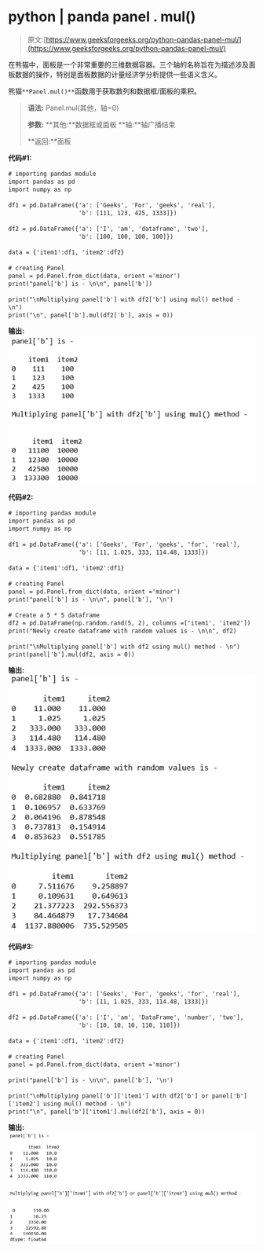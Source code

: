 # python | panda panel . mul()

> 原文:[https://www.geeksforgeeks.org/python-pandas-panel-mul/](https://www.geeksforgeeks.org/python-pandas-panel-mul/)

在熊猫中，面板是一个非常重要的三维数据容器。三个轴的名称旨在为描述涉及面板数据的操作，特别是面板数据的计量经济学分析提供一些语义含义。

熊猫`**Panel.mul()**`函数用于获取数列和数据框/面板的乘积。

> **语法:** Panel.mul(其他，轴=0)
> 
> **参数:**
> **其他:**数据框或面板
> **轴:**轴广播结束
> 
> **返回:**面板

**代码#1:**

```
# importing pandas module 
import pandas as pd 
import numpy as np 

df1 = pd.DataFrame({'a': ['Geeks', 'For', 'geeks', 'real'], 
                    'b': [111, 123, 425, 1333]}) 

df2 = pd.DataFrame({'a': ['I', 'am', 'dataframe', 'two'], 
                    'b': [100, 100, 100, 100]}) 

data = {'item1':df1, 'item2':df2}

# creating Panel 
panel = pd.Panel.from_dict(data, orient ='minor') 
print("panel['b'] is - \n\n", panel['b']) 

print("\nMultiplying panel['b'] with df2['b'] using mul() method - \n") 
print("\n", panel['b'].mul(df2['b'], axis = 0)) 
```

**输出:**
![](img/96631a871a8c3f3a764537c40fd53552.png)

**代码#2:**

```
# importing pandas module 
import pandas as pd 
import numpy as np 

df1 = pd.DataFrame({'a': ['Geeks', 'For', 'geeks', 'for', 'real'], 
                    'b': [11, 1.025, 333, 114.48, 1333]}) 

data = {'item1':df1, 'item2':df1} 

# creating Panel 
panel = pd.Panel.from_dict(data, orient ='minor') 
print("panel['b'] is - \n\n", panel['b'], '\n') 

# Create a 5 * 5 dataframe 
df2 = pd.DataFrame(np.random.rand(5, 2), columns =['item1', 'item2']) 
print("Newly create dataframe with random values is - \n\n", df2)

print("\nMultiplying panel['b'] with df2 using mul() method - \n") 
print(panel['b'].mul(df2, axis = 0)) 
```

**输出:**
![](img/aac4df2a8515b2dd1c9ef50b0d92e8ef.png)

**代码#3:**

```
# importing pandas module 
import pandas as pd 
import numpy as np 

df1 = pd.DataFrame({'a': ['Geeks', 'For', 'geeks', 'for', 'real'], 
                    'b': [11, 1.025, 333, 114.48, 1333]}) 

df2 = pd.DataFrame({'a': ['I', 'am', 'DataFrame', 'number', 'two'], 
                    'b': [10, 10, 10, 110, 110]})                     

data = {'item1':df1, 'item2':df2} 

# creating Panel 
panel = pd.Panel.from_dict(data, orient ='minor') 

print("panel['b'] is - \n\n", panel['b'], '\n') 

print("\nMultiplying panel['b']['item1'] with df2['b'] or panel['b']['item2'] using mul() method - \n") 
print("\n", panel['b']['item1'].mul(df2['b'], axis = 0)) 
```

**输出:**
![](img/aeb9c6c5f05d8ec004f2c0f9ae59b984.png)